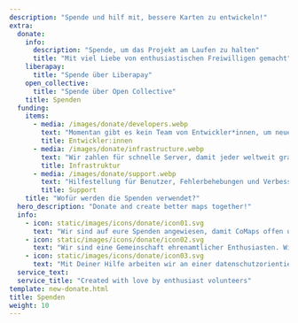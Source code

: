 ```yaml
---
description: "Spende und hilf mit, bessere Karten zu entwickeln!"
extra:
  donate:
    info:
      description: "Spende, um das Projekt am Laufen zu halten"
      title: "Mit viel Liebe von enthusiastischen Freiwilligen gemacht"
    liberapay:
      title: "Spende über Liberapay"
    open_collective:
      title: "Spende über Open Collective"
    title: Spenden
  funding:
    items:
      - media: /images/donate/developers.webp
        text: "Momentan gibt es kein Team von Entwickler*innen, um neue Funktionen zu entwickeln und die App zu verbessern. Um das Programm kontinuierlich weiterzuentwickeln, wird ein Kernteam gebraucht."
        title: Entwickler:innen
      - media: /images/donate/infrastructure.webp
        text: "Wir zahlen für schnelle Server, damit jeder weltweit gratis und verzögerungsfrei Kartendatenaktualisierungen herunterladen kann. Das diesbezügliche Datenvolumen beläuft sich auf Hunderte Terabyte monatlich und steigt weiterhin."
        title: Infrastruktur
      - media: /images/donate/support.webp
        text: "Hilfestellung für Benutzer, Fehlerbehebungen und Verbesserung der Stabilität der App sind unsere höchsten Prioritäten. Die Liste der Anfragen und gemeldeten Fehler wächst täglich, und es gibt viele Supportanfragen im App Store, Google Play und via E-Mail."
        title: Support
    title: "Wofür werden die Spenden verwendet?"
  hero_description: "Donate and create better maps together!"
  info:
    - icon: static/images/icons/donate/icon01.svg
      text: "Wir sind auf eure Spenden angewiesen, damit CoMaps offen und gratis bleibt"
    - icon: static/images/icons/donate/icon02.svg
      text: "Wir sind eine Gemeinschaft ehrenamtlicher Enthusiasten. Wir lieben, was wir tun, und wir lieben unsere User"
    - icon: static/images/icons/donate/icon03.svg
      text: "Mit Deiner Hilfe arbeiten wir an einer datenschutzorientierten Navigationslöung, welche die bevorzugte Wahl am Markt darstellt"
  service_text:
  service_title: "Created with love by enthusiast volunteers"
template: new-donate.html
title: Spenden
weight: 10
---
```

